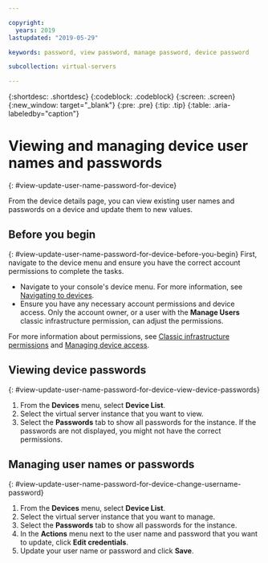 ```yaml
---

copyright:
  years: 2019
lastupdated: "2019-05-29"

keywords: password, view password, manage password, device password

subcollection: virtual-servers

---
```


{:shortdesc: .shortdesc}
{:codeblock: .codeblock}
{:screen: .screen}
{:new_window: target="_blank"}
{:pre: .pre}
{:tip: .tip}
{:table: .aria-labeledby="caption"}

# Viewing and managing device user names and passwords
{: #view-update-user-name-password-for-device}

From the device details page, you can view existing user names and passwords on a device and update them to new values.

## Before you begin
{: #view-update-user-name-password-for-device-before-you-begin}
First, navigate to the device menu and ensure you have the correct account permissions to complete the tasks. 

* Navigate to your console's device menu. For more information, see [Navigating to devices](/docs/virtual-servers?topic=virtual-servers-navigating-devices).
* Ensure you have any necessary account permissions and device access. Only the account owner, or a user with the **Manage Users** classic infrastructure permission, can adjust the permissions. 

For more information about permissions, see [Classic infrastructure permissions](/docs/account?topic=account-infrapermission) and [Managing device access](/docs/virtual-servers?topic=virtual-servers-managing-device-access).

## Viewing device passwords
{: #view-update-user-name-password-for-device-view-device-passwords}

1. From the **Devices** menu, select **Device List**.
2. Select the virtual server instance that you want to view.
3. Select the **Passwords** tab to show all passwords for the instance. If the passwords are not displayed, you might not have the correct permissions. 

## Managing user names or passwords
{: #view-update-user-name-password-for-device-change-username-password}

1. From the **Devices** menu, select **Device List**.
2. Select the virtual server instance that you want to manage.
3. Select the **Passwords** tab to show all passwords for the instance.
4. In the **Actions** menu next to the user name and password that you want to update, click **Edit credentials**. 
5. Update your user name or password and click **Save**. 
